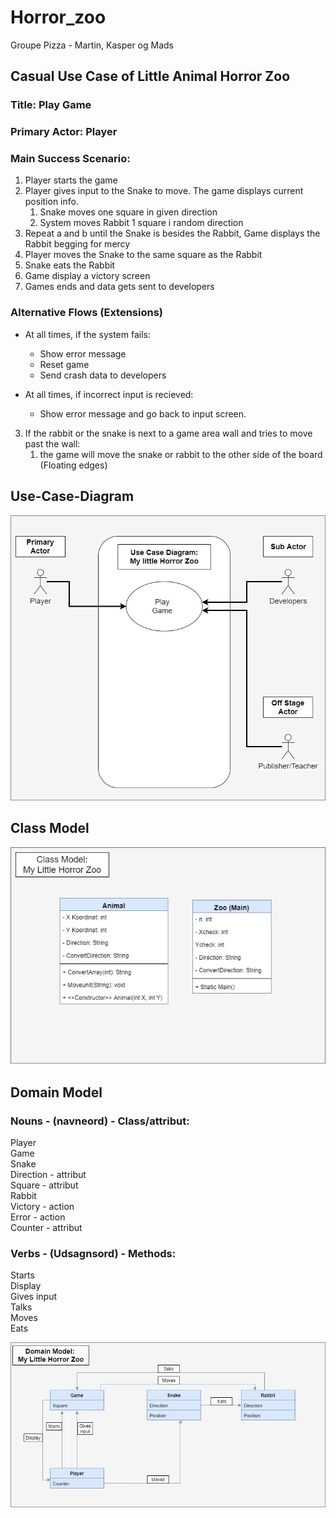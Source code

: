 # Horror_zoo
Groupe Pizza - Martin, Kasper og Mads

## Casual Use Case of Little Animal Horror Zoo

### Title:	Play Game<br/>

### Primary Actor: Player <br/> 	

### Main Success Scenario:<br/>
1. Player starts the game  <br/>
2. Player gives input to the Snake to move. The game displays current position info.<br/>
    1. Snake moves one square in given direction<br/>
    2. System moves Rabbit 1 square i random direction<br/>
3. Repeat a and b until the Snake is besides the Rabbit, Game displays the Rabbit begging for mercy<br/>
4. Player moves the Snake to the same square as the Rabbit<br/>
5. Snake eats the Rabbit<br/>
6. Game display a victory screen<br/> 
7. Games ends and data gets sent to developers<br/>     

### Alternative Flows (Extensions)

* At all times, if the system fails:<br/> 
    * Show error message <br/> 
    * Reset game<br/> 
    * Send crash data to developers<br/> 

* At all times, if incorrect input is recieved:<br/> 
    * Show error message and go back to input screen.<br/> 

3. If the rabbit or the snake is next to a game area wall and tries to move past the wall:<br/> 
    1. the game will move the snake or rabbit to the other side of the board (Floating edges)


## Use-Case-Diagram

![alt text](https://raw.githubusercontent.com/MagiMartin/Horror_Zoo/master/Use%20Case%20Diagram.jpg)

## Class Model

![alt text](https://raw.githubusercontent.com/MagiMartin/Horror_Zoo/master/Class%20Model.jpg)

## Domain Model

### Nouns - (navneord) - Class/attribut:<br/>

Player<br/>
Game<br/>
Snake<br/>
Direction	- attribut<br/> 
Square	- attribut <br/>
Rabbit<br/>
Victory 	- action<br/>
Error		- action<br/>
Counter	- attribut <br/>


### Verbs - (Udsagnsord) - Methods: <br/>

Starts<br/>
Display<br/>
Gives input<br/>
Talks<br/>
Moves<br/>
Eats<br/>


![alt text](https://raw.githubusercontent.com/MagiMartin/Horror_Zoo/master/domain%20model.jpg)
